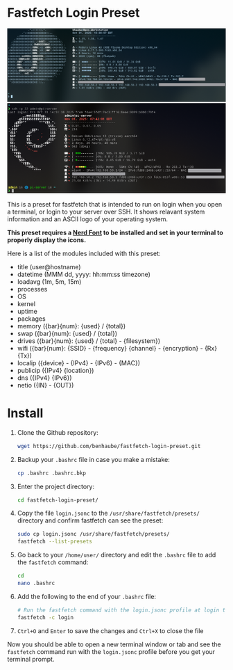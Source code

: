 # Fastfetch Login Preset

![Screenshot](screenshots/fastfetch-login-preset.png)
![Screenshot Server](screenshots/fastfetch-server-login.png)

This is a preset for fastfetch that is intended to run on login when you open a terminal, or login to your server over SSH. It shows relavant system information and an ASCII logo of your operating system. 

**This preset requires a [Nerd Font](https://www.nerdfonts.com/) to be installed and set in your terminal to properly display the icons.**

Here is a list of the modules included with this preset:

+ title (user@hostname)
+ datetime (MMM dd, yyyy: hh:mm:ss timezone)
+ loadavg (1m, 5m, 15m)
+ processes
+ OS
+ kernel
+ uptime
+ packages
+ memory ({bar}{num}: {used} / {total})
+ swap ({bar}{num}: {used} / {total})
+ drives ({bar}{num}: {used} / {total} - {filesystem})
+ wifi ({bar}{num}: {SSID} - {frequency} {channel} - {encryption} - {Rx} {Tx})
+ localip ({device} - {IPv4} - {IPv6} - {MAC})
+ publicip ({IPv4} {location})
+ dns ({IPv4} {IPv6})
+ netio ({IN} - {OUT})

# Install

1. Clone the Github repository:

    ```Bash
    wget https://github.com/benhaube/fastfetch-login-preset.git
    ```

2. Backup your `.bashrc` file in case you make a mistake:

    ```Bash
    cp .bashrc .bashrc.bkp
    ```

3. Enter the project directory:

    ```Bash
    cd fastfetch-login-preset/
    ```

4. Copy the file `login.jsonc` to the `/usr/share/fastfetch/presets/` directory and confirm fastfetch can see the preset:

    ```Bash
    sudo cp login.jsonc /usr/share/fastfetch/presets/
    fastfetch --list-presets
    ```
5. Go back to your `/home/user/` directory and edit the `.bashrc` file to add the `fastfetch` command:

    ```Bash
    cd
    nano .bashrc
    ```
6. Add the following to the end of your `.bashrc` file:

    ```Bash
    # Run the fastfetch command with the login.jsonc profile at login to show relavant system information
    fastfetch -c login
    ```
7. `Ctrl+O` and `Enter` to save the changes and `Ctrl+X` to close the file

Now you should be able to open a new terminal window or tab and see the `fastfetch` command run with the `login.jsonc` profile before you get your terminal prompt. 
